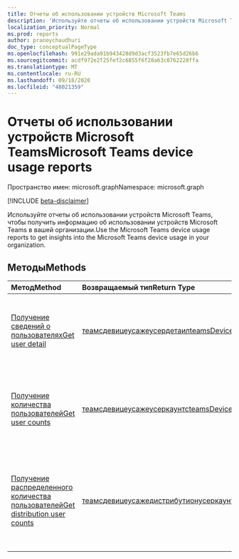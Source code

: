 ```yaml
---
title: Отчеты об использовании устройств Microsoft Teams
description: 'Используйте отчеты об использовании устройств Microsoft Teams, чтобы получить информацию об использовании устройств Microsoft Teams в вашей организации. '
localization_priority: Normal
ms.prod: reports
author: pranoychaudhuri
doc_type: conceptualPageType
ms.openlocfilehash: 991e29ada91b943428d9d3acf3523fb7e65d26b6
ms.sourcegitcommit: acdf972e2f25fef2c6855f6f28a63c0762228ffa
ms.translationtype: MT
ms.contentlocale: ru-RU
ms.lasthandoff: 09/18/2020
ms.locfileid: "48021359"
---
```

# <a name="microsoft-teams-device-usage-reports"></a><span data-ttu-id="7ab5f-103">Отчеты об использовании устройств Microsoft Teams</span><span class="sxs-lookup"><span data-stu-id="7ab5f-103">Microsoft Teams device usage reports</span></span>

<span data-ttu-id="7ab5f-104">Пространство имен: microsoft.graph</span><span class="sxs-lookup"><span data-stu-id="7ab5f-104">Namespace: microsoft.graph</span></span>

[!INCLUDE [beta-disclaimer](../../includes/beta-disclaimer.md)]

<span data-ttu-id="7ab5f-105">Используйте отчеты об использовании устройств Microsoft Teams, чтобы получить информацию об использовании устройств Microsoft Teams в вашей организации.</span><span class="sxs-lookup"><span data-stu-id="7ab5f-105">Use the Microsoft Teams device usage reports to get insights into the Microsoft Teams device usage in your organization.</span></span> 

## <a name="methods"></a><span data-ttu-id="7ab5f-106">Методы</span><span class="sxs-lookup"><span data-stu-id="7ab5f-106">Methods</span></span>

| <span data-ttu-id="7ab5f-107">Метод</span><span class="sxs-lookup"><span data-stu-id="7ab5f-107">Method</span></span>                                   | <span data-ttu-id="7ab5f-108">Возвращаемый тип</span><span class="sxs-lookup"><span data-stu-id="7ab5f-108">Return Type</span></span>                              | <span data-ttu-id="7ab5f-109">Описание</span><span class="sxs-lookup"><span data-stu-id="7ab5f-109">Description</span></span>                              |
| :--------------------------------------- | :--------------------------------------- | :--------------------------------------- |
| [<span data-ttu-id="7ab5f-110">Получение сведений о пользователях</span><span class="sxs-lookup"><span data-stu-id="7ab5f-110">Get user detail</span></span>](../api/reportroot-getteamsdeviceusageuserdetail.md) | [<span data-ttu-id="7ab5f-111">теамсдевицеусажеусердетаил</span><span class="sxs-lookup"><span data-stu-id="7ab5f-111">teamsDeviceUsageUserDetail</span></span>](../resources/teamsdeviceusageuserdetail.md) | <span data-ttu-id="7ab5f-112">Получение сведений об использовании устройств Microsoft Teams отдельными пользователями.</span><span class="sxs-lookup"><span data-stu-id="7ab5f-112">Get details about Microsoft Teams device usage by user.</span></span> |
| [<span data-ttu-id="7ab5f-113">Получение количества пользователей</span><span class="sxs-lookup"><span data-stu-id="7ab5f-113">Get user counts</span></span>](../api/reportroot-getteamsdeviceusageusercounts.md) | [<span data-ttu-id="7ab5f-114">теамсдевицеусажеусеркаунтс</span><span class="sxs-lookup"><span data-stu-id="7ab5f-114">teamsDeviceUsageUserCounts</span></span>](../resources/teamsdeviceusageusercounts.md) | <span data-ttu-id="7ab5f-115">Получение сведений о количестве уникальных пользователей в день по типам устройств.</span><span class="sxs-lookup"><span data-stu-id="7ab5f-115">Get the number of daily unique users by device type.</span></span> |
| [<span data-ttu-id="7ab5f-116">Получение распределенного количества пользователей</span><span class="sxs-lookup"><span data-stu-id="7ab5f-116">Get distribution user counts</span></span>](../api/reportroot-getteamsdeviceusagedistributionusercounts.md) | [<span data-ttu-id="7ab5f-117">теамсдевицеусажедистрибутионусеркаунтс</span><span class="sxs-lookup"><span data-stu-id="7ab5f-117">teamsDeviceUsagedistributionUserCounts</span></span>](../resources/teamsdeviceusagedistributionusercounts.md) | <span data-ttu-id="7ab5f-118">Получение количества уникальных пользователей по типам устройств за выбранный период времени.</span><span class="sxs-lookup"><span data-stu-id="7ab5f-118">Get the number of unique users by device type over the selected time period.</span></span> |


